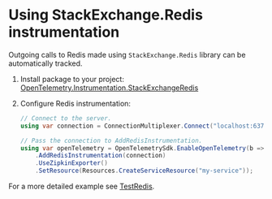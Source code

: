 # Using StackExchange.Redis instrumentation

Outgoing calls to Redis made using `StackExchange.Redis` library can be
automatically tracked.

1. Install package to your project:
   [OpenTelemetry.Instrumentation.StackExchangeRedis](https://www.nuget.org/packages/OpenTelemetry.Instrumentation.StackExchangeRedis)

2. Configure Redis instrumentation:

    ```csharp
    // Connect to the server.
    using var connection = ConnectionMultiplexer.Connect("localhost:6379");

    // Pass the connection to AddRedisInstrumentation.
    using var openTelemetry = OpenTelemetrySdk.EnableOpenTelemetry(b => b
        .AddRedisInstrumentation(connection)
        .UseZipkinExporter()
        .SetResource(Resources.CreateServiceResource("my-service"));
    ```

For a more detailed example see
[TestRedis](../../samples/Exporters/Console/TestRedis.cs).
